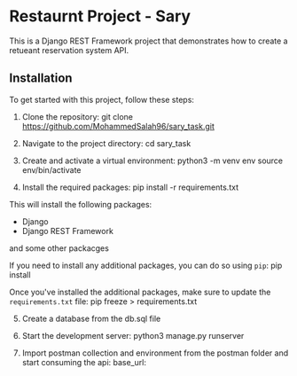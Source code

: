 # Restaurnt Project - Sary

This is a Django REST Framework project that demonstrates how to create a retueant reservation system API.

## Installation

To get started with this project, follow these steps:

1. Clone the repository:
git clone https://github.com/MohammedSalah96/sary_task.git

2. Navigate to the project directory:
cd sary_task

3. Create and activate a virtual environment:
python3 -m venv env
source env/bin/activate

4. Install the required packages:
pip install -r requirements.txt

This will install the following packages:

* Django
* Django REST Framework

and some other packacges

If you need to install any additional packages, you can do so using `pip`:
pip install <package-name>

Once you've installed the additional packages, make sure to update the `requirements.txt` file:
pip freeze > requirements.txt

5. Create a database from the db.sql file

6. Start the development server:
python3 manage.py runserver

7. Import postman collection and environment from the postman folder and start consuming the api:
base_url: 





